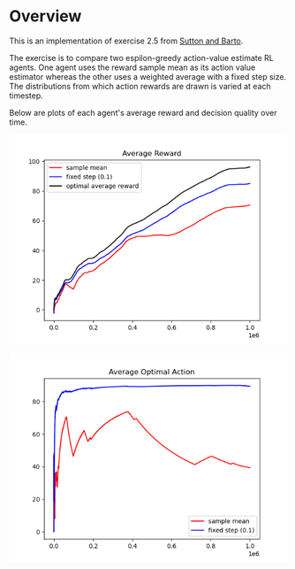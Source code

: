 # Overview

This is an implementation of exercise 2.5 from [Sutton and Barto](http://incompleteideas.net/sutton/book/RLbook2018trimmed.pdf).

The exercise is to compare two espilon-greedy action-value estimate RL agents. One agent uses the reward sample mean as its action value estimator whereas the other uses a weighted average with a fixed step size. The distributions from which action rewards are drawn is varied at each timestep.

Below are plots of each agent's average reward and decision quality over time.

![average_reward](./average_reward.png)

![average_optimal_action](./average_optimal_action.png)